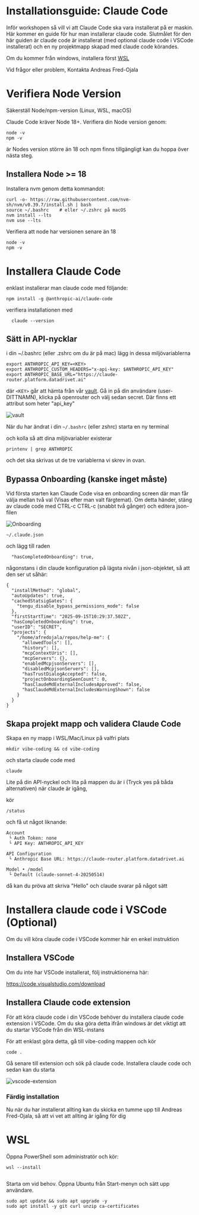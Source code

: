 # Installationsguide: Claude Code

Inför workshopen så vill vi att Claude Code ska vara installerat på er maskin.
Här kommer en guide för hur man installerar claude code.
Slutmålet för den här guiden är claude code är installerat (med optional claude code i VSCode installerat) och en ny projektmapp skapad med claude code körandes.

Om du kommer från windows, installera först [WSL](#WSL)


Vid frågor eller problem, Kontakta Andreas Fred-Ojala


# Verifiera Node Version

Säkerställ Node/npm-version (Linux, WSL, macOS)

Claude Code kräver Node 18+. Verifiera din Node version genom:

```
node -v
npm -v
```

är Nodes version större än 18 och npm finns tillgängligt kan du hoppa över nästa steg.

## Installera Node >= 18

Installera nvm genom detta kommandot:

```
curl -o- https://raw.githubusercontent.com/nvm-sh/nvm/v0.39.7/install.sh | bash
source ~/.bashrc    # eller ~/.zshrc på macOS
nvm install --lts
nvm use --lts
```

Verifiera att node har versionen senare än 18 

```
node -v
npm -v
```

# Installera Claude Code

enklast installerar man claude code med följande:

```
npm install -g @anthropic-ai/claude-code
```

verifiera installationen med
```
  claude --version
```

## Sätt in API-nycklar

i din ~/.bashrc (eller .zshrc om du är på mac)
lägg in dessa miljövariablerna

```
export ANTHROPIC_API_KEY=<KEY>
export ANTHROPIC_CUSTOM_HEADERS="x-api-key: $ANTHROPIC_API_KEY"
export ANTHROPIC_BASE_URL="https://claude-router.platform.datadrivet.ai"
```

där `<KEY>` går att hämta från vår [vault](https://vault.platform.datadrivet.ai/ui/vault/secrets/onyxia-kv/kv/list).
Gå in på din användare (user-DITTNAMN), klicka på openrouter och välj sedan secret. Där finns ett attribut som heter "api_key"


![vault](imgs/vault.jpg)


När du har ändrat i din `~/.bashrc` (eller zshrc) starta en ny terminal

och kolla så att dina miljövariabler existerar

```
printenv | grep ANTHROPIC
```

och det ska skrivas ut de tre variablerna vi skrev in ovan.

## Bypassa Onboarding (kanske inget måste)

Vid första starten kan Claude Code visa en onboarding screen där man får välja mellan två val (Visas efter man valt färgtemat).
Om detta händer, stäng av claude code med CTRL-c CTRL-c (snabbt två gånger) och editera json-filen

![Onboarding](imgs/onboarding.jpg)

```
~/.claude.json
```

och lägg till raden

```
  "hasCompletedOnboarding": true,
```

någonstans i din claude konfiguration på lägsta nivån i json-objektet, så att den ser ut såhär:

```
{
  "installMethod": "global",
  "autoUpdates": true,
  "cachedStatsigGates": {
    "tengu_disable_bypass_permissions_mode": false
  },
  "firstStartTime": "2025-09-15T10:29:37.502Z",
  "hasCompletedOnboarding": true,
  "userID": "SECRET",
  "projects": {
    "/home/afredojala/repos/help-me": {
      "allowedTools": [],
      "history": [],
      "mcpContextUris": [],
      "mcpServers": {},
      "enabledMcpjsonServers": [],
      "disabledMcpjsonServers": [],
      "hasTrustDialogAccepted": false,
      "projectOnboardingSeenCount": 0,
      "hasClaudeMdExternalIncludesApproved": false,
      "hasClaudeMdExternalIncludesWarningShown": false
    }
  }
}
```

## Skapa projekt mapp och validera Claude Code

Skapa en ny mapp i WSL/Mac/Linux på valfri plats

```
mkdir vibe-coding && cd vibe-coding
```

och starta claude code med

```
claude 
```

Lite på din API-nyckel och lita på mappen du är i (Tryck yes på båda alternativen)
när claude är igång,

kör

```
/status
```


och få ut något liknande:

```
Account
 └ Auth Token: none
 └ API Key: ANTHROPIC_API_KEY

API Configuration
 └ Anthropic Base URL: https://claude-router.platform.datadrivet.ai

Model • /model
 └ Default (claude-sonnet-4-20250514)

```

då kan du pröva att skriva "Hello" och claude svarar på något sätt


# Installera claude code i VSCode (Optional)

Om du vill köra claude code i VSCode kommer här en enkel instruktion

## Installera VSCode

Om du inte har VSCode installerat, följ instruktionerna här:

https://code.visualstudio.com/download

## Installera Claude code extension
 
För att köra claude code i din VSCode behöver du installera claude code extension i VSCode.
Om du ska göra detta ifrån windows är det viktigt att du startar VSCode från din WSL-instans

För att enklast göra detta, gå till vibe-coding mappen och kör

```
code .
```

Gå senare till extension och sök på claude code. Installera claude code och sedan kan du starta 


![vscode-extension](imgs/vscode.jpg)



### Färdig installation

Nu när du har installerat allting kan du skicka en tumme upp till Andreas Fred-Ojala, så att vi vet att allting är igång för dig

# WSL

Öppna PowerShell som administratör och kör:

```
wsl --install
  
```

Starta om vid behov. Öppna Ubuntu från Start-menyn och sätt upp användare.


```
sudo apt update && sudo apt upgrade -y
sudo apt install -y git curl unzip ca-certificates
```
